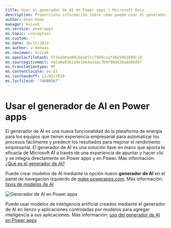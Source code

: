 ```yaml
---
title: Usar el generador de AI en Power apps | Microsoft Docs
description: Proporciona información sobre cómo puede usar el generador de AI en Power apps.
author: Dean-Haas
manager: kvivek
ms.service: powerapps
ms.topic: conceptual
ms.custom: ''
ms.date: 10/15/2019
ms.author: v-dehaas
ms.reviewer: kvivek
ms.openlocfilehash: 5f3eeb6ae00cbea87cc79d9ccaf46e5961609c10
ms.sourcegitcommit: dd2a8a0362a8e1b64a1dac7b9f98d43da8d0bd87
ms.translationtype: MT
ms.contentlocale: es-ES
ms.lasthandoff: 12/02/2019
ms.locfileid: "74680567"
---
```

# <a name="use-ai-builder-in-power-apps"></a>Usar el generador de AI en Power apps

El generador de AI es una nueva funcionalidad de la plataforma de energía para los equipos que tienen experiencia empresarial para automatizar los procesos fácilmente y predecir los resultados para mejorar el rendimiento empresarial. El generador de AI es una solución llave en mano que aporta la eficacia de Microsoft AI a través de una experiencia de apuntar y hacer clic y se integra directamente en Power apps y en Power. Más información: [¿Qué es el generador de AI?](/ai-builder/)

Puede crear modelos de AI mediante la opción nuevo **generador de AI** en el panel de navegación izquierdo de [make.powerapps.com](https://make.powerapps.com). Más información: [tipos de modelos de AI](/ai-builder/model-types)

![Generador de AI en Power apps](media/ai-builder.png "Generador de AI en Power apps")

Puede usar modelos de inteligencia artificial creados mediante el generador de AI en lienzo y aplicaciones controladas por modelos para agregar inteligencia a sus aplicaciones. Más información: [uso del generador de AI en Power apps](/ai-builder/use-in-powerapps-overview)
